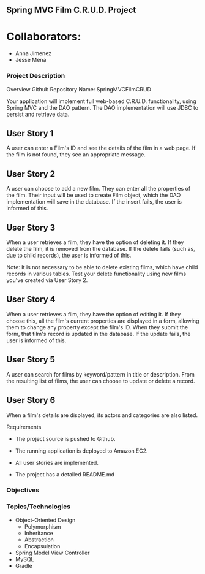 ## Spring MVC Film C.R.U.D. Project
# Collaborators:
* Anna Jimenez
* Jesse Mena
### Project Description
Overview
Github Repository Name: SpringMVCFilmCRUD

Your application will implement full web-based C.R.U.D. functionality, using Spring MVC and the DAO pattern. The DAO implementation will use JDBC to persist and retrieve data.

## User Story 1
A user can enter a Film's ID and see the details of the film in a web page. If the film is not found, they see an appropriate message.

## User Story 2
A user can choose to add a new film. They can enter all the properties of the film. Their input will be used to create Film object, which the DAO implementation will save in the database. If the insert fails, the user is informed of this.

## User Story 3
When a user retrieves a film, they have the option of deleting it. If they delete the film, it is removed from the database. If the delete fails (such as, due to child records), the user is informed of this.

Note: It is not necessary to be able to delete existing films, which have child records in various tables. Test your delete functionality using new films you've created via User Story 2.
## User Story 4
When a user retrieves a film, they have the option of editing it. If they choose this, all the film's current properties are displayed in a form, allowing them to change any property except the film's ID. When they submit the form, that film's record is updated in the database. If the update fails, the user is informed of this.

## User Story 5
A user can search for films by keyword/pattern in title or description. From the resulting list of films, the user can choose to update or delete a record.

## User Story 6
When a film's details are displayed, its actors and categories are also listed.

Requirements
* The project source is pushed to Github.

* The running application is deployed to Amazon EC2.

* All user stories are implemented.

* The project has a detailed README.md

### Objectives

### Topics/Technologies
* Object-Oriented Design
	* Polymorphism
	* Inheritance
	* Abstraction
	* Encapsulation
* Spring Model View Controller
* MySQL
* Gradle
